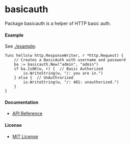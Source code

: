# basicauth

Package basicauth is a helper of HTTP basic auth.

#### Example

See [./example](./example):  

    func hello(w http.ResponseWriter, r *http.Request) {
        // Creates a BasicAuth with username and password
        ba := basicauth.New("admin", "admin")
        if ba.IsOK(w, r) {  // Basic Authorized
            io.WriteString(w, "/: you are in.")
        } else {  // UnAuthrorized
            io.WriteString(w, "/: 401: unauthorized.")
        }
    }
    
#### Documentation
* [API Reference](http://godoc.org/github.com/northbright/basicauth)

#### License
* [MIT License](./LICENSE)